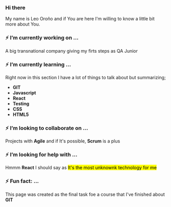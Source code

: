 ### Hi there 

My name is Leo Oroño and if You are here I'm willing to know a little bit more about You.

<!--
**leooronio/leooronio** is a ✨ _special_ ✨ repository because its `README.md` (this file) appears on your GitHub profile.

Here are some ideas to get you started:

- 🔭 I’m currently working on ...
- 🌱 I’m currently learning ...
- 👯 I’m looking to collaborate on ...
- 🤔 I’m looking for help with ...
- 💬 Ask me about ...
- 📫 How to reach me: ...
- 😄 Pronouns: ...
- ⚡ Fun fact: ...
-->
### ⚡ I’m currently working on ...
A big transnational company giving my firts steps as QA Junior

### ⚡ I’m currently learning ...

Right now in this section I have a lot of things to talk about but summarizing;

* **GIT**
* **Javascript**
* **React**
* **Testing**
* **CSS**
* **HTML5**

### ⚡ I’m looking to collaborate on ...

Projects with **Agile** and if It's possible, **Scrum** is a plus

### ⚡ I’m looking for help with ...

Hmmm **React** I should say as <mark>It's the most unknownk technology for me</mark>

### ⚡ Fun fact: ...

This page was created as the final task foe a course that I've finished about **GIT**
